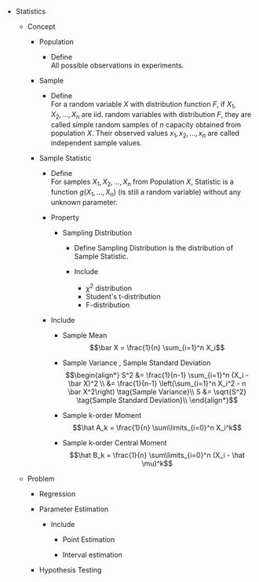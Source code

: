 * Statistics
  - Concept
    * Population
      - Define  
        All possible observations in experiments. 
    
    * Sample
      - Define  
        For a random variable $X$ with distribution function $F$, if $X_1, X_2,..., X_n$ are iid. random variables with distribution $F$, they are called simple random samples of $n$ capacity obtained from population $X$. Their observed values $x_1, x_2,..., x_n$ are called independent sample values.

    * Sample Statistic
      - Define  
        For samples $X_1, X_2,..., X_n$ from Population $X$, Statistic is a function $g(X_1, ..., X_n)$ (is still a random variable) without any unknown parameter.

      - Property
        * Sampling Distribution  
          - Define
            Sampling Distribution is the distribution of Sample Statistic.

          - Include
            * $\chi^2$ distribution 
            * Student's t-distribution
            * F-distribution

      - Include
        * Sample Mean   
          $$\bar X = \frac{1}{n} \sum_{i=1}^n X_i$$

        * Sample Variance , Sample Standard Deviation  
          $$\begin{align*}
            S^2 
            &= \frac{1}{n-1} \sum_{i=1}^n (X_i - \bar X)^2 \\
            &= \frac{1}{n-1} \left(\sum_{i=1}^n X_i^2 - n \bar X^2\right)  \tag{Sample Variance}\\
            S &= \sqrt{S^2}  \tag{Sample Standard Deviation}\\
          \end{align*}$$

        * Sample k-order Moment
          $$\hat A_k = \frac{1}{n} \sum\limits_{i=0}^n X_i^k$$

        * Sample k-order Central Moment
          $$\hat B_k = \frac{1}{n} \sum\limits_{i=0}^n (X_i - \hat \mu)^k$$

  - Problem 
    * Regression
    * Parameter Estimation
      - Include 
        * Point Estimation

        * Interval estimation

    * Hypothesis Testing

